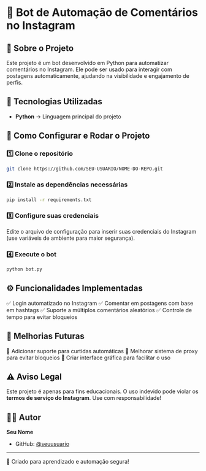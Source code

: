 # 🤖 Bot de Automação de Comentários no Instagram

## 📌 Sobre o Projeto
Este projeto é um bot desenvolvido em Python para automatizar comentários no Instagram. Ele pode ser usado para interagir com postagens automaticamente, ajudando na visibilidade e engajamento de perfis.

## 🚀 Tecnologias Utilizadas
- **Python** → Linguagem principal do projeto

## 📂 Como Configurar e Rodar o Projeto
### 1️⃣ Clone o repositório
```sh
git clone https://github.com/SEU-USUARIO/NOME-DO-REPO.git
```

### 2️⃣ Instale as dependências necessárias
```sh
pip install -r requirements.txt
```

### 3️⃣ Configure suas credenciais
Edite o arquivo de configuração para inserir suas credenciais do Instagram (use variáveis de ambiente para maior segurança).

### 4️⃣ Execute o bot
```sh
python bot.py
```

## ⚙️ Funcionalidades Implementadas
✅ Login automatizado no Instagram
✅ Comentar em postagens com base em hashtags
✅ Suporte a múltiplos comentários aleatórios
✅ Controle de tempo para evitar bloqueios

## 📌 Melhorias Futuras
🔹 Adicionar suporte para curtidas automáticas
🔹 Melhorar sistema de proxy para evitar bloqueios
🔹 Criar interface gráfica para facilitar o uso

## ⚠️ Aviso Legal
Este projeto é apenas para fins educacionais. O uso indevido pode violar os **termos de serviço do Instagram**. Use com responsabilidade!

## 👨‍💻 Autor
**Seu Nome**  
- GitHub: [@seuusuario](https://github.com/seuusuario)  

---
🚀 Criado para aprendizado e automação segura!
